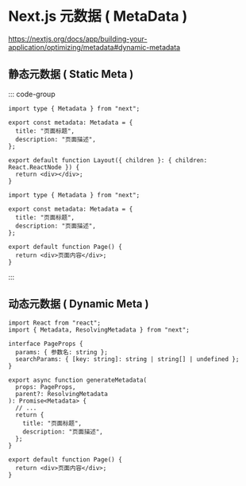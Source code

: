 # Next.js 元数据 ( MetaData )

https://nextjs.org/docs/app/building-your-application/optimizing/metadata#dynamic-metadata

## 静态元数据 ( Static Meta )

::: code-group

```tsx{0} [layout.tsx]
import type { Metadata } from "next";

export const metadata: Metadata = {
  title: "页面标题",
  description: "页面描述",
};

export default function Layout({ children }: { children: React.ReactNode }) {
  return <div></div>;
}
```

```tsx{0} [page.tsx]
import type { Metadata } from "next";

export const metadata: Metadata = {
  title: "页面标题",
  description: "页面描述",
};

export default function Page() {
  return <div>页面内容</div>;
}
```

:::

## 动态元数据 ( Dynamic Meta )

```tsx
import React from "react";
import { Metadata, ResolvingMetadata } from "next";

interface PageProps {
  params: { 参数名: string };
  searchParams: { [key: string]: string | string[] | undefined };
}

export async function generateMetadata(
  props: PageProps,
  parent?: ResolvingMetadata
): Promise<Metadata> {
  // ...
  return {
    title: "页面标题",
    description: "页面描述",
  };
}

export default function Page() {
  return <div>页面内容</div>;
}
```
